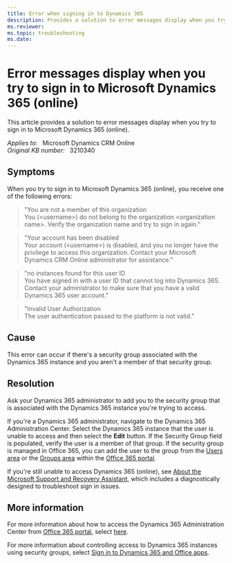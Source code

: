 ```yaml
---
title: Error when signing in to Dynamics 365
description: Provides a solution to error messages display when you try to sign in to Microsoft Dynamics 365 (online).
ms.reviewer: 
ms.topic: troubleshooting
ms.date: 
---
```

# Error messages display when you try to sign in to Microsoft Dynamics 365 (online)

This article provides a solution to error messages display when you try to sign in to Microsoft Dynamics 365 (online).

_Applies to:_ &nbsp; Microsoft Dynamics CRM Online  
_Original KB number:_ &nbsp; 3210340

## Symptoms

When you try to sign in to Microsoft Dynamics 365 (online), you receive one of the following errors:

> "You are not a member of this organization  
You (\<username>) do not belong to the organization \<organization name>. Verify the organization name and try to sign in again."

> "Your account has been disabled  
Your account (\<username>) is disabled, and you no longer have the privilege to access this organization. Contact your Microsoft Dynamics CRM Online administrator for assistance."

> "no instances found for this user ID  
You have signed in with a user ID that cannot log into Dynamics 365. Contact your administrator to make sure that you have a valid Dynamics 365 user account."

> "Invalid User Authorization  
The user authentication passed to the platform is not valid."

## Cause

This error can occur if there's a security group associated with the Dynamics 365 instance and you aren't a member of that security group.

## Resolution

Ask your Dynamics 365 administrator to add you to the security group that is associated with the Dynamics 365 instance you're trying to access.

If you're a Dynamics 365 administrator, navigate to the Dynamics 365 Administration Center. Select the Dynamics 365 instance that the user is unable to access and then select the **Edit** button. If the Security Group field is populated, verify the user is a member of that group. If the security group is managed in Office 365, you can add the user to the group from the [Users area](https://portal.office.com/adminportal/home#/users) or the [Groups area](https://portal.office.com/adminportal/home#/groups) within the [Office 365 portal](https://www.office.com/).

If you're still unable to access Dynamics 365 (online), see [About the Microsoft Support and Recovery Assistant](/office/about-the-microsoft-support-and-recovery-assistant-e90bb691-c2a7-4697-a94f-88836856c72f), which includes a diagnostically designed to troubleshoot sign in issues.

## More information

For more information about how to access the Dynamics 365 Administration Center from [Office 365 portal](https://www.office.com/), select [here](https://technet.microsoft.com/library/dn786374.aspx#bkmk_portalsignin).

For more information about controlling access to Dynamics 365 instances using security groups, select [Sign in to Dynamics 365 and Office apps](/power-platform/admin/sign-in-office-365-apps#bkmk_portalsignin).
